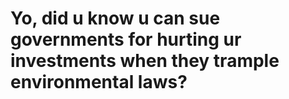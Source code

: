 # Yo, did u know u can sue governments for hurting ur investments when they trample environmental laws?
